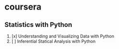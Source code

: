 # coursera
## Statistics with Python
1. [x] Understanding and Visualizing Data with Python
2. [ ] Inferential Statical Analysis with Python
